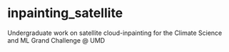 # inpainting_satellite
Undergraduate work on satellite cloud-inpainting for the Climate Science and ML Grand Challenge @ UMD
